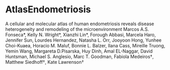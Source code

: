 # AtlasEndometriosis
A cellular and molecular atlas of human endometriosis reveals disease heterogeneity and remodeling of the microenvironment Marcos A.S. Fonseca*, Kelly N. Wright*, Xianzhi Lin*, Forough Abbasi, Marcela Haro, Jennifer Sun, Lourdes Hernandez, Natasha L. Orr, Jooyoon Hong, Yunhee Choi-Kuaea, Horacio M. Maluf, Bonnie L. Balzer, Ilana Cass, Mireille Truong, Yemin Wang, Margareta D.Pisarska, Huy Dinh, Amal EL-Naggar, David Huntsman, Michael S. Anglesio, Marc T. Goodman, Fabiola Medeiros†, Matthew Siedhoff†, Kate Lawrenson†
